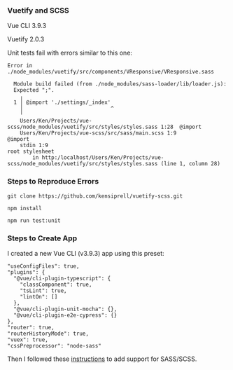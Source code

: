 ### Vuetify and SCSS

Vue CLI 3.9.3

Vuetify 2.0.3

Unit tests fail with errors similar to this one:

```
Error in ./node_modules/vuetify/src/components/VResponsive/VResponsive.sass

  Module build failed (from ./node_modules/sass-loader/lib/loader.js):
  Expected ";".
    ╷
  1 │ @import './settings/_index'
    │                            ^
    ╵
    Users/Ken/Projects/vue-scss/node_modules/vuetify/src/styles/styles.sass 1:28  @import
    Users/Ken/Projects/vue-scss/src/sass/main.scss 1:9                            @import
    stdin 1:9                                                                     root stylesheet
        in http:/localhost/Users/Ken/Projects/vue-scss/node_modules/vuetify/src/styles/styles.sass (line 1, column 28)

```

### Steps to Reproduce Errors

```
git clone https://github.com/kensiprell/vuetify-scss.git  

npm install

npm run test:unit
```   

### Steps to Create App 

I created a new Vue CLI (v3.9.3) app using this preset:

```
"useConfigFiles": true,
"plugins": {
  "@vue/cli-plugin-typescript": {
    "classComponent": true,
    "tsLint": true,
    "lintOn": []
  },
  "@vue/cli-plugin-unit-mocha": {},
  "@vue/cli-plugin-e2e-cypress": {}
},
"router": true,
"routerHistoryMode": true,
"vuex": true,
"cssPreprocessor": "node-sass"
```

Then I followed these [instructions](https://vuetifyjs.com/en/customization/sass-variables) to add support for SASS/SCSS.


